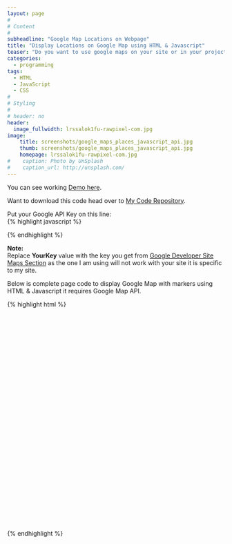 ```yaml
---
layout: page
#
# Content
#
subheadline: "Google Map Locations on Webpage"
title: "Display Locations on Google Map using HTML & Javascript"
teaser: "Do you want to use google maps on your site or in your project and wondering where to start? Than you likely will like the integration of <em>Google Maps</em>. It enables you to display Maps and put locations marakers on maps that looks in each browser delicious."
categories:
  - programming
tags:
  - HTML
  - JavaScript
  - CSS
#
# Styling
# 
# header: no
header:
  image_fullwidth: lrssalok1fu-rawpixel-com.jpg
image:
    title: screenshots/google_maps_places_javascript_api.jpg
    thumb: screenshots/google_maps_places_javascript_api.jpg
    homepage: lrssalok1fu-rawpixel-com.jpg
#    caption: Photo by UnSplash
#    caption_url: http://unsplash.com/
---
```


You can see working [Demo here][1].<br/>

Want to download this code head over to [My Code Repository][2].<br/>

Put your Google API Key on this line:<br/>
{% highlight javascript %}
<script type="text/javascript" src="https://maps.googleapis.com/maps/api/js?key=YourKey"></script>
{% endhighlight %}

<b>Note:</b><br/>
Replace <b>YourKey</b> value with the key you get from [Google Developer Site Maps Section][3] as the one I am using will not work with your site it is specific to my site.

Below is complete page code to display Google Map with markers using HTML & Javascript it requires Google Map API.<br/>

{% highlight html %}
<html>
<head>
    <meta name="viewport" content="width=device-width" />
    <title>Index</title>
</head>
<body>
    <div id="divMap" style="width: 500px; height: 500px">
    </div>
    <script type="text/javascript" src="https://maps.googleapis.com/maps/api/js?key=AIzaSyBip14VfDly0JQJXcMDy7wUVIdS-MfAiVo"></script>
    <script type="text/javascript">
        var markers = [{'title': 'Islamabad','lat': '33.669300','lng': '72.844800','description': 'Capital City of Pakistan. Lush green and great views and weather.'},{'title': 'Lahore','lat': '31.924600','lng': '74.284700','description': 'Lahore City of Lively People, is the Heart of the Pakistani Province Punjab.'}];
        window.onload = function () {
            var mapOptions = {
                center: new google.maps.LatLng(markers[0].lat, markers[0].lng),
                zoom: 7,
                mapTypeId: google.maps.MapTypeId.ROADMAP,
                //disableDefaultUI: true
                panControl: true,
                zoomControl: true,
                mapTypeControl: true,
                scaleControl: true,
                streetViewControl: true,
                overviewMapControl: true,
                rotateControl: true,
                mapTypeId: google.maps.MapTypeId.TERRAIN
            };
            var infoWindow = new google.maps.InfoWindow();
            var map = new google.maps.Map(document.getElementById("divMap"), mapOptions);
            for (i = 0; i < markers.length; i++) {
                var data = markers[i]
                var myLatlng = new google.maps.LatLng(data.lat, data.lng);
                var marker = new google.maps.Marker({
                    position: myLatlng,
                    map: map,
                    title: data.title,
                    animation: google.maps.Animation.BOUNCE
                });
                (function (marker, data) {
                    google.maps.event.addListener(marker, "click", function (e) {
                        infoWindow.setContent(data.description);
                        infoWindow.open(map, marker);
                    });
                })(marker, data);
            }
        }
    </script>

</body>
</html>
{% endhighlight %}


 [1]: https://gilyas.github.io/google_maps_apis.github.io/google_maps_places_api/google_map_places.html
 [2]: https://github.com/gilyas/google_maps_apis.github.io
 [3]: https://developers.google.com/maps/
